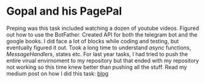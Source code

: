 # Gopal and his PagePal

Preping was this task included watching a dozen of youtube videos. Figured out how to use the BotFather. Created API for both the telegram bot and the google books. I did face a lot of blocks while coding and testing, but eventually figured it out. Took a long time to understand *async* functions, *MessageHandlers*, states etc. For last year tasks, I had tried to push the entire virual envirnoment to my repository but that ended with my repository not working so this time knew better than pushing all the stuff. Read my medium post on how I did this task: [blog](https://medium.com/@pavithranair1616/blog-burst-922ad0863599)